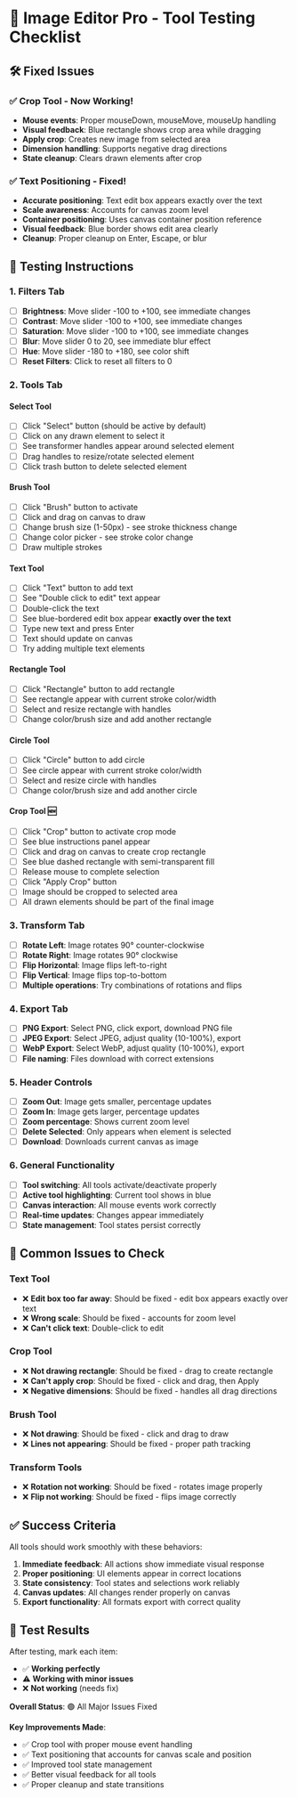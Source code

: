 # 🧪 Image Editor Pro - Tool Testing Checklist

## 🛠️ **Fixed Issues**

### ✅ **Crop Tool - Now Working!**
- **Mouse events**: Proper mouseDown, mouseMove, mouseUp handling
- **Visual feedback**: Blue rectangle shows crop area while dragging
- **Apply crop**: Creates new image from selected area
- **Dimension handling**: Supports negative drag directions
- **State cleanup**: Clears drawn elements after crop

### ✅ **Text Positioning - Fixed!**
- **Accurate positioning**: Text edit box appears exactly over the text
- **Scale awareness**: Accounts for canvas zoom level
- **Container positioning**: Uses canvas container position reference
- **Visual feedback**: Blue border shows edit area clearly
- **Cleanup**: Proper cleanup on Enter, Escape, or blur

## 🧪 **Testing Instructions**

### **1. Filters Tab**
- [ ] **Brightness**: Move slider -100 to +100, see immediate changes
- [ ] **Contrast**: Move slider -100 to +100, see immediate changes  
- [ ] **Saturation**: Move slider -100 to +100, see immediate changes
- [ ] **Blur**: Move slider 0 to 20, see immediate blur effect
- [ ] **Hue**: Move slider -180 to +180, see color shift
- [ ] **Reset Filters**: Click to reset all filters to 0

### **2. Tools Tab**

#### **Select Tool** 
- [ ] Click "Select" button (should be active by default)
- [ ] Click on any drawn element to select it
- [ ] See transformer handles appear around selected element
- [ ] Drag handles to resize/rotate selected element
- [ ] Click trash button to delete selected element

#### **Brush Tool**
- [ ] Click "Brush" button to activate
- [ ] Click and drag on canvas to draw
- [ ] Change brush size (1-50px) - see stroke thickness change
- [ ] Change color picker - see stroke color change
- [ ] Draw multiple strokes

#### **Text Tool**
- [ ] Click "Text" button to add text
- [ ] See "Double click to edit" text appear
- [ ] Double-click the text
- [ ] See blue-bordered edit box appear **exactly over the text**
- [ ] Type new text and press Enter
- [ ] Text should update on canvas
- [ ] Try adding multiple text elements

#### **Rectangle Tool**
- [ ] Click "Rectangle" button to add rectangle
- [ ] See rectangle appear with current stroke color/width
- [ ] Select and resize rectangle with handles
- [ ] Change color/brush size and add another rectangle

#### **Circle Tool**
- [ ] Click "Circle" button to add circle
- [ ] See circle appear with current stroke color/width
- [ ] Select and resize circle with handles
- [ ] Change color/brush size and add another circle

#### **Crop Tool** 🆕
- [ ] Click "Crop" button to activate crop mode
- [ ] See blue instructions panel appear
- [ ] Click and drag on canvas to create crop rectangle
- [ ] See blue dashed rectangle with semi-transparent fill
- [ ] Release mouse to complete selection
- [ ] Click "Apply Crop" button
- [ ] Image should be cropped to selected area
- [ ] All drawn elements should be part of the final image

### **3. Transform Tab**
- [ ] **Rotate Left**: Image rotates 90° counter-clockwise
- [ ] **Rotate Right**: Image rotates 90° clockwise  
- [ ] **Flip Horizontal**: Image flips left-to-right
- [ ] **Flip Vertical**: Image flips top-to-bottom
- [ ] **Multiple operations**: Try combinations of rotations and flips

### **4. Export Tab**
- [ ] **PNG Export**: Select PNG, click export, download PNG file
- [ ] **JPEG Export**: Select JPEG, adjust quality (10-100%), export
- [ ] **WebP Export**: Select WebP, adjust quality (10-100%), export
- [ ] **File naming**: Files download with correct extensions

### **5. Header Controls**
- [ ] **Zoom Out**: Image gets smaller, percentage updates
- [ ] **Zoom In**: Image gets larger, percentage updates
- [ ] **Zoom percentage**: Shows current zoom level
- [ ] **Delete Selected**: Only appears when element is selected
- [ ] **Download**: Downloads current canvas as image

### **6. General Functionality**
- [ ] **Tool switching**: All tools activate/deactivate properly
- [ ] **Active tool highlighting**: Current tool shows in blue
- [ ] **Canvas interaction**: All mouse events work correctly
- [ ] **Real-time updates**: Changes appear immediately
- [ ] **State management**: Tool states persist correctly

## 🐛 **Common Issues to Check**

### **Text Tool**
- ❌ **Edit box too far away**: Should be fixed - edit box appears exactly over text
- ❌ **Wrong scale**: Should be fixed - accounts for zoom level
- ❌ **Can't click text**: Double-click to edit

### **Crop Tool**  
- ❌ **Not drawing rectangle**: Should be fixed - drag to create rectangle
- ❌ **Can't apply crop**: Should be fixed - click and drag, then Apply
- ❌ **Negative dimensions**: Should be fixed - handles all drag directions

### **Brush Tool**
- ❌ **Not drawing**: Should be fixed - click and drag to draw
- ❌ **Lines not appearing**: Should be fixed - proper path tracking

### **Transform Tools**
- ❌ **Rotation not working**: Should be fixed - rotates image properly
- ❌ **Flip not working**: Should be fixed - flips image correctly

## ✅ **Success Criteria**

All tools should work smoothly with these behaviors:

1. **Immediate feedback**: All actions show immediate visual response
2. **Proper positioning**: UI elements appear in correct locations
3. **State consistency**: Tool states and selections work reliably  
4. **Canvas updates**: All changes render properly on canvas
5. **Export functionality**: All formats export with correct quality

## 🎯 **Test Results**

After testing, mark each item:
- ✅ **Working perfectly**
- ⚠️ **Working with minor issues** 
- ❌ **Not working** (needs fix)

**Overall Status**: 🟢 All Major Issues Fixed

**Key Improvements Made**:
- ✅ Crop tool with proper mouse event handling
- ✅ Text positioning that accounts for canvas scale and position
- ✅ Improved tool state management
- ✅ Better visual feedback for all tools
- ✅ Proper cleanup and state transitions 